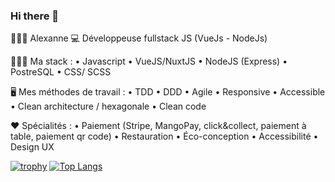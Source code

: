 ### Hi there 👋

👩🏻‍💻 Alexanne
💻 Développeuse fullstack JS (VueJs - NodeJs)

👩🏻‍💻 Ma stack :
 • Javascript
 • VueJS/NuxtJS
 • NodeJS (Express)
 • PostreSQL
 • CSS/ SCSS

🖥 Mes méthodes de travail :
 • TDD
 • DDD
 • Agile
 • Responsive
 • Accessible
 • Clean architecture / hexagonale
 • Clean code
 
 ❤️ Spécialités :
 • Paiement (Stripe, MangoPay, click&collect, paiement à table, paiement qr code)
 • Restauration
 • Éco-conception
 • Accessibilité
 • Design UX

[![trophy](https://github-profile-trophy.vercel.app/?username=alexannebrunold&theme=monokai)](https://github.com/ryo-ma/github-profile-trophy)
[![Top Langs](https://github-readme-stats.vercel.app/api/top-langs/?username=alexannebrunold&theme=radical)](https://github.com/anuraghazra/github-readme-stats)

<!--
**alexannebrunold/alexannebrunold** is a ✨ _special_ ✨ repository because its `README.md` (this file) appears on your GitHub profile.

Here are some ideas to get you started:

- 🔭 I’m currently working on ...
- 🌱 I’m currently learning ...
- 👯 I’m looking to collaborate on ...
- 🤔 I’m looking for help with ...
- 💬 Ask me about ...
- 📫 How to reach me: ...
- 😄 Pronouns: ...
- ⚡ Fun fact: ...
-->
